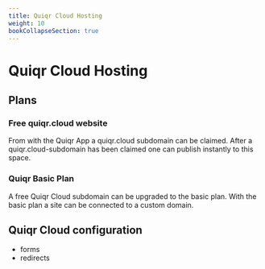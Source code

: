```yaml
---
title: Quiqr Cloud Hosting
weight: 10
bookCollapseSection: true
---
```


# Quiqr Cloud Hosting

## Plans

### Free quiqr.cloud website

From with the Quiqr App a quiqr.cloud subdomain can be claimed. After a
quiqr.cloud-subdomain has been claimed one can publish instantly to this
space.

### Quiqr Basic Plan

A free Quiqr Cloud subdomain can be upgraded to the basic plan. With the basic
plan a site can be connected to a custom domain.

## Quiqr Cloud configuration

- forms
- redirects
